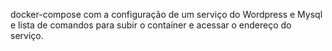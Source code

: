 docker-compose com a configuração de um serviço do Wordpress e Mysql e lista de comandos para subir o container e acessar o endereço do serviço.
